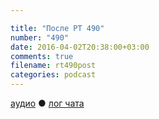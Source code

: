 ```yaml
---

title: "После РТ 490"
number: "490"
date: 2016-04-02T20:38:00+03:00
comments: true
filename: rt490post
categories: podcast
---
```


[аудио](http://cdn.radio-t.com/rt490post.mp3) ● [лог чата ](http://chat.radio-t.com/logs/radio-t-490.html)
<audio src="http://cdn.radio-t.com/rt490post.mp3" preload="none"></audio>

